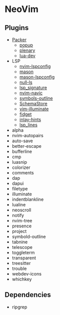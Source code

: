 # NeoVim

## Plugins
- [Packer](https://github.com/wbthomason/packer.nvim) 
  - [popup](https://github.com/nvim-lua/popup.nvim)
  - [plenary](https://github.com/nvim-lua/plenary.nvim)
  - [lua-dev](https://github.com/folke/lua-dev.nvim)
- LSP
	- [nvim-lspconfig]("https://github.com/neovim/nvim-lspconfig")
  - [mason]("https://github.com/williamboman/mason.nvim")
  - [mason-lspconfig]("https://github.com/williamboman/mason-lspconfig.nvim")
  - [null-ls]("https://github.com/jose-elias-alvarez/null-ls.nvim")
  - [lsp_signature]("https://github.com/ray-x/lsp_signature.nvim")
  - [nvim-navic]("https://github.com/SmiteshP/nvim-navic")
  - [symbols-outline]("https://github.com/simrat39/symbols-outline.nvim")
  - [SchemaStore]("https://github.com/b0o/SchemaStore.nvim")
  - [vim-illuminate]("https://github.com/RRethy/vim-illuminate")
  - [fidget]("https://github.com/j-hui/fidget.nvim")
  - [inlay-hints]("https://github.com/simrat39/inlay-hints.nvim")
  - [lsp_lines]("https://git.sr.ht/~whynothugo/lsp_lines.nvim")
  <!-- - [inlayhints]("https://github.com/lvimuser/lsp-inlayhints.nvim") -->
  <!-- - [nvim-lsp-installer]("https://github.com/williamboman/nvim-lsp-installer") -->
- alpha
- nvim-autopairs
- auto-save
- better-escape
- bufferline 
- cmp 
- luasnip
- colorizer
- comments
- dap
- dapui
- filetype
- illuminate
- indentblankline
- lualine
- neoscroll
- notify
- nvim-tree
- presence
- project
- symbold-outline
- tabnine
- telescope
- toggleterm
- transparent
- treesitter
- trouble
- webdev-icons
- whichkey


## Dependencies
- ripgrep
